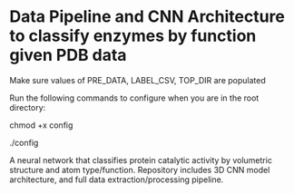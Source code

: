 # Data Pipeline and CNN Architecture to classify enzymes by function given PDB data

Make sure values of PRE_DATA, LABEL_CSV, TOP_DIR are populated

Run the following commands to configure when you are in the root directory:

chmod +x config

./config

A neural network that classifies protein catalytic activity by volumetric structure and atom type/function. Repository includes 3D CNN model architecture, and full data extraction/processing pipeline.



